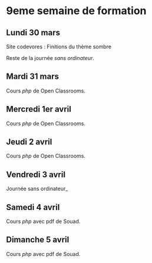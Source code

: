 # 9eme semaine de formation

## Lundi 30 mars

Site codevores :
Finitions du thème sombre

Reste de la journée _sans ordinateur_.

## Mardi 31 mars

Cours _php_ de Open Classrooms.

## Mercredi 1er avril

Cours _php_ de Open Classrooms.

## Jeudi 2 avril

Cours _php_ de Open Classrooms.

## Vendredi 3 avril

Journée sans ordinateur_

## Samedi 4 avril

Cours _php_ avec pdf de Souad.

## Dimanche  5 avril

Cours _php_ avec pdf de Souad.
